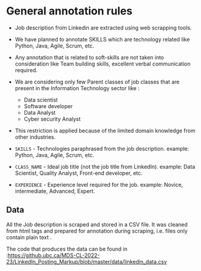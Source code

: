 
# General annotation rules

- Job description from Linkedin  are extracted using web scrapping tools.
- We have planned to annotate SKILLS which are technology related like Python, Java, Agile, Scrum, etc.
- Any annotation that is related to soft-skills are not taken into consideration like Team building skills, excellent verbal communication required.
- We are considering only few Parent classes of job classes that are present in the Information Technology sector like :
     - Data scientist 
     - Software developer 
     - Data Analyst 
     - Cyber security Analyst 

- This restriction is applied because of the limited domain knowledge from other industries.

- `SKILLS` - Technologies paraphrased from the job description. example: Python, Java, Agile, Scrum, etc.

- `CLASS_NAME` - Ideal job title (not the job title from LinkedIn). example: Data Scientist, Quality Analyst, Front-end developer, etc.

- `EXPERIENCE` - Experience level required for the job. example: Novice, intermediate, Advanced, Expert.


## Data 

All the Job description is scraped and stored in a CSV file. It was cleaned from html tags and prepared for annotation during scraping, i.e. files only contain plain text .

The code that produces the data can be found in :https://github.ubc.ca/MDS-CL-2022-23/LinkedIn_Posting_Markup/blob/master/data/linkedin_data.csv 
